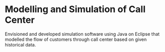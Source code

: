 # Modelling and Simulation of Call Center
Envisioned and developed simulation software using Java on Eclipse that modelled the flow of customers through call center based on given historical data.
